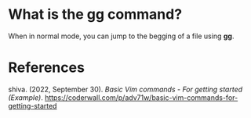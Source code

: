 
 # What is the gg command? 

 When in normal mode, you can jump to the begging of a file using **gg**.

# References
shiva. (2022, September 30). *Basic Vim commands - For getting started (Example)*. <https://coderwall.com/p/adv71w/basic-vim-commands-for-getting-started>
